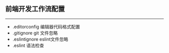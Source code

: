 
## 前端开发工作流配置
---

* .editorconfig 编辑器代码格式配置
* .gitignore git 文件忽略
* .eslintignore eslint文件忽略
* .eslint 语法检查
